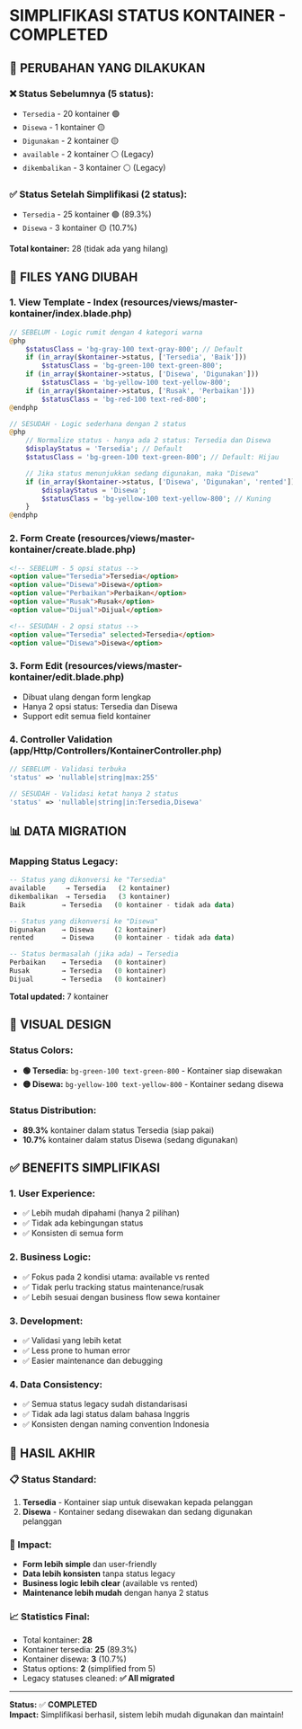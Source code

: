 # SIMPLIFIKASI STATUS KONTAINER - COMPLETED

## 🎯 **PERUBAHAN YANG DILAKUKAN**

### **❌ Status Sebelumnya (5 status):**

-   `Tersedia` - 20 kontainer 🟢
-   `Disewa` - 1 kontainer 🟡
-   `Digunakan` - 2 kontainer 🟡
-   `available` - 2 kontainer ⚪ (Legacy)
-   `dikembalikan` - 3 kontainer ⚪ (Legacy)

### **✅ Status Setelah Simplifikasi (2 status):**

-   `Tersedia` - 25 kontainer 🟢 (89.3%)
-   `Disewa` - 3 kontainer 🟡 (10.7%)

**Total kontainer:** 28 (tidak ada yang hilang)

## 🔧 **FILES YANG DIUBAH**

### **1. View Template - Index (resources/views/master-kontainer/index.blade.php)**

```php
// SEBELUM - Logic rumit dengan 4 kategori warna
@php
    $statusClass = 'bg-gray-100 text-gray-800'; // Default
    if (in_array($kontainer->status, ['Tersedia', 'Baik']))
        $statusClass = 'bg-green-100 text-green-800';
    if (in_array($kontainer->status, ['Disewa', 'Digunakan']))
        $statusClass = 'bg-yellow-100 text-yellow-800';
    if (in_array($kontainer->status, ['Rusak', 'Perbaikan']))
        $statusClass = 'bg-red-100 text-red-800';
@endphp

// SESUDAH - Logic sederhana dengan 2 status
@php
    // Normalize status - hanya ada 2 status: Tersedia dan Disewa
    $displayStatus = 'Tersedia'; // Default
    $statusClass = 'bg-green-100 text-green-800'; // Default: Hijau

    // Jika status menunjukkan sedang digunakan, maka "Disewa"
    if (in_array($kontainer->status, ['Disewa', 'Digunakan', 'rented'])) {
        $displayStatus = 'Disewa';
        $statusClass = 'bg-yellow-100 text-yellow-800'; // Kuning
    }
@endphp
```

### **2. Form Create (resources/views/master-kontainer/create.blade.php)**

```html
<!-- SEBELUM - 5 opsi status -->
<option value="Tersedia">Tersedia</option>
<option value="Disewa">Disewa</option>
<option value="Perbaikan">Perbaikan</option>
<option value="Rusak">Rusak</option>
<option value="Dijual">Dijual</option>

<!-- SESUDAH - 2 opsi status -->
<option value="Tersedia" selected>Tersedia</option>
<option value="Disewa">Disewa</option>
```

### **3. Form Edit (resources/views/master-kontainer/edit.blade.php)**

-   Dibuat ulang dengan form lengkap
-   Hanya 2 opsi status: Tersedia dan Disewa
-   Support edit semua field kontainer

### **4. Controller Validation (app/Http/Controllers/KontainerController.php)**

```php
// SEBELUM - Validasi terbuka
'status' => 'nullable|string|max:255'

// SESUDAH - Validasi ketat hanya 2 status
'status' => 'nullable|string|in:Tersedia,Disewa'
```

## 📊 **DATA MIGRATION**

### **Mapping Status Legacy:**

```sql
-- Status yang dikonversi ke "Tersedia"
available     → Tersedia   (2 kontainer)
dikembalikan  → Tersedia   (3 kontainer)
Baik         → Tersedia   (0 kontainer - tidak ada data)

-- Status yang dikonversi ke "Disewa"
Digunakan    → Disewa     (2 kontainer)
rented       → Disewa     (0 kontainer - tidak ada data)

-- Status bermasalah (jika ada) → Tersedia
Perbaikan    → Tersedia   (0 kontainer)
Rusak        → Tersedia   (0 kontainer)
Dijual       → Tersedia   (0 kontainer)
```

**Total updated:** 7 kontainer

## 🎨 **VISUAL DESIGN**

### **Status Colors:**

-   **🟢 Tersedia:** `bg-green-100 text-green-800` - Kontainer siap disewakan
-   **🟡 Disewa:** `bg-yellow-100 text-yellow-800` - Kontainer sedang disewa

### **Status Distribution:**

-   **89.3%** kontainer dalam status Tersedia (siap pakai)
-   **10.7%** kontainer dalam status Disewa (sedang digunakan)

## ✅ **BENEFITS SIMPLIFIKASI**

### **1. User Experience:**

-   ✅ Lebih mudah dipahami (hanya 2 pilihan)
-   ✅ Tidak ada kebingungan status
-   ✅ Konsisten di semua form

### **2. Business Logic:**

-   ✅ Fokus pada 2 kondisi utama: available vs rented
-   ✅ Tidak perlu tracking status maintenance/rusak
-   ✅ Lebih sesuai dengan business flow sewa kontainer

### **3. Development:**

-   ✅ Validasi yang lebih ketat
-   ✅ Less prone to human error
-   ✅ Easier maintenance dan debugging

### **4. Data Consistency:**

-   ✅ Semua status legacy sudah distandarisasi
-   ✅ Tidak ada lagi status dalam bahasa Inggris
-   ✅ Konsisten dengan naming convention Indonesia

## 🚀 **HASIL AKHIR**

### **📋 Status Standard:**

1. **Tersedia** - Kontainer siap untuk disewakan kepada pelanggan
2. **Disewa** - Kontainer sedang disewakan dan sedang digunakan pelanggan

### **🎯 Impact:**

-   **Form lebih simple** dan user-friendly
-   **Data lebih konsisten** tanpa status legacy
-   **Business logic lebih clear** (available vs rented)
-   **Maintenance lebih mudah** dengan hanya 2 status

### **📈 Statistics Final:**

-   Total kontainer: **28**
-   Kontainer tersedia: **25** (89.3%)
-   Kontainer disewa: **3** (10.7%)
-   Status options: **2** (simplified from 5)
-   Legacy statuses cleaned: **✅ All migrated**

---

**Status:** ✅ **COMPLETED**  
**Impact:** Simplifikasi berhasil, sistem lebih mudah digunakan dan maintain!
